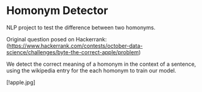 # Homonym Detector

NLP project to test the difference between two homonyms.

Original question posed on Hackerrank: (https://www.hackerrank.com/contests/october-data-science/challenges/byte-the-correct-apple/problem)

We detect the correct meaning of a homonym in the context of a sentence, using the wikipedia entry for the each homonym to train our model.

[!apple.jpg]

